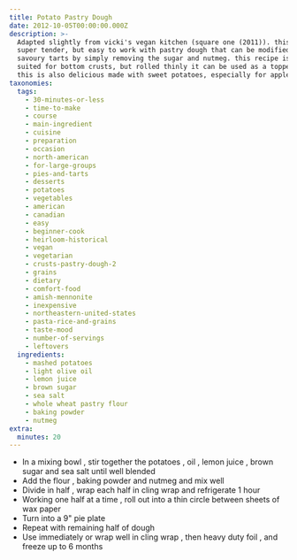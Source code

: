 ```yaml
---
title: Potato Pastry Dough
date: 2012-10-05T00:00:00.000Z
description: >-
  Adapted slightly from vicki's vegan kitchen (square one (2011)). this is a
  super tender, but easy to work with pastry dough that can be modified for
  savoury tarts by simply removing the sugar and nutmeg. this recipe is best
  suited for bottom crusts, but rolled thinly it can be used as a topper too.
  this is also delicious made with sweet potatoes, especially for apple pie.
taxonomies:
  tags:
    - 30-minutes-or-less
    - time-to-make
    - course
    - main-ingredient
    - cuisine
    - preparation
    - occasion
    - north-american
    - for-large-groups
    - pies-and-tarts
    - desserts
    - potatoes
    - vegetables
    - american
    - canadian
    - easy
    - beginner-cook
    - heirloom-historical
    - vegan
    - vegetarian
    - crusts-pastry-dough-2
    - grains
    - dietary
    - comfort-food
    - amish-mennonite
    - inexpensive
    - northeastern-united-states
    - pasta-rice-and-grains
    - taste-mood
    - number-of-servings
    - leftovers
  ingredients:
    - mashed potatoes
    - light olive oil
    - lemon juice
    - brown sugar
    - sea salt
    - whole wheat pastry flour
    - baking powder
    - nutmeg
extra:
  minutes: 20
---
```

 - In a mixing bowl , stir together the potatoes , oil , lemon juice , brown sugar and sea salt until well blended
 - Add the flour , baking powder and nutmeg and mix well
 - Divide in half , wrap each half in cling wrap and refrigerate 1 hour
 - Working one half at a time , roll out into a thin circle between sheets of wax paper
 - Turn into a 9" pie plate
 - Repeat with remaining half of dough
 - Use immediately or wrap well in cling wrap , then heavy duty foil , and freeze up to 6 months
